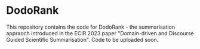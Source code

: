 # DodoRank
This repository contains the code for DodoRank - the summarisation appraoch introduced in the ECIR 2023 paper "Domain-driven and Discourse Guided Scientific Summarisation". Code to be uploaded soon.
